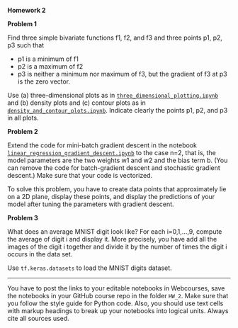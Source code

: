 **Homework 2**

**Problem 1**

Find three simple bivariate functions f1, f2, and f3 and three points p1, p2, p3 such that

- p1 is a minimum of f1
- p2 is a maximum of f2
- p3 is neither a minimum nor maximum of f3, but the gradient of f3 at p3 is the zero vector.

Use (a) three-dimensional plots as in [```three_dimensional_plotting.ipynb```](https://colab.research.google.com/drive/1btvbObh-nZ4MSC7QkjpS3RGpefN_msth) and
(b) density plots and (c) contour plots as in [```density_and_contour_plots.ipynb```](https://colab.research.google.com/drive/1pcvtvK6jITbp1Sf2nD2uEaDGpwUOA3IL). Indicate clearly the points p1, p2, and p3 in all plots.

**Problem 2**

Extend the code for mini-batch gradient descent in the notebook [```linear_regression_gradient_descent.ipynb```](https://colab.research.google.com/drive/1qBxfTPoNcSFvpwu1NDl1V6cHEqL3aQl-) 
to the case n=2, that is, the model parameters are the two weights w1 and w2 and the bias term b.  (You can remove the code for batch-gradient descent and stochastic gradient descent.) Make sure that your code is vectorized.

To solve this problem, you have to create data points that approximately lie on a 2D plane, display these points, and display the predictions of your model after tuning the parameters with gradient descent.

**Problem 3** 

What does an average MNIST digit look like? For each i=0,1,...,9, compute the average of digit i and display it.  More precisely, you have 
add all the images of the digit i together and divide it by the number of times the digit i occurs in the data set. 

Use ```tf.keras.datasets``` to load the MNIST digits dataset.

---

You have to post the links to your editable notebooks in Webcourses, save the notebooks in your GitHub course repo in the folder ```HW_2```.  Make sure that you follow the style guide for Python code.  Also, you should use text cells with markup headings to break up your notebooks into logical units. Always cite all sources used.
